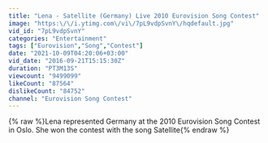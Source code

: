```yaml
---
title: "Lena - Satellite (Germany) Live 2010 Eurovision Song Contest"
image: "https:\/\/i.ytimg.com\/vi\/7pL9vdpSvnY\/hqdefault.jpg"
vid_id: "7pL9vdpSvnY"
categories: "Entertainment"
tags: ["Eurovision","Song","Contest"]
date: "2021-10-09T04:20:06+03:00"
vid_date: "2016-09-21T15:15:30Z"
duration: "PT3M13S"
viewcount: "9499099"
likeCount: "87564"
dislikeCount: "84752"
channel: "Eurovision Song Contest"
---
```

{% raw %}Lena represented Germany at the 2010 Eurovision Song Contest in Oslo. She won the contest with the song Satellite{% endraw %}
